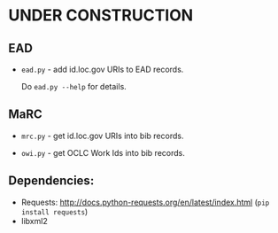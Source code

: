 UNDER CONSTRUCTION
==================

EAD
---
* `ead.py` - add id.loc.gov URIs to EAD records. 

     Do `ead.py --help` for details.

MaRC
----
* `mrc.py` - get id.loc.gov URIs into bib records.

* `owi.py` - get OCLC Work Ids into bib records.


Dependencies:
-------------
 * Requests: http://docs.python-requests.org/en/latest/index.html
   (`pip install requests`)
 * libxml2
